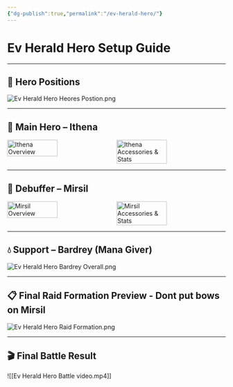 ```yaml
---
{"dg-publish":true,"permalink":"/ev-herald-hero/"}
---
```


# Ev Herald Hero Setup Guide

---

## 📌 Hero Positions 

![Ev Herald Hero Heores Postion.png](/img/user/Content/Ev%20Herald%20Hero%20Heores%20Postion.png)

---

## 🌟 Main Hero – Ithena

<div style="display: flex; gap: 10px; flex-wrap: wrap;">
  <img src="Ev Herald Hero Ithena overall.png" alt="Ithena Overview" width="48%">
  <img src="Ev Herald Hero Ithena Accesories Stats.png" alt="Ithena Accessories & Stats" width="48%">
</div>

---

## 🧊 Debuffer – Mirsil

<div style="display: flex; gap: 10px; flex-wrap: wrap;">
  <img src="Ev Herald Hero Mirsil overalll.png" alt="Mirsil Overview" width="48%">
  <img src="Ev Herald Hero Mirsil Accesories Stats.png" alt="Mirsil Accessories & Stats" width="48%">
</div>

---

## 💧 Support – Bardrey (Mana Giver)

![Ev Herald Hero Bardrey Overall.png](/img/user/Content/Ev%20Herald%20Hero%20Bardrey%20Overall.png)

---

## 📋 Final Raid Formation Preview - Dont put bows on Mirsil

![Ev Herald Hero Raid Formation.png](/img/user/Content/Ev%20Herald%20Hero%20Raid%20Formation.png)

---

## 🎬 Final Battle Result

![[Ev Herald Hero Battle video.mp4]]

